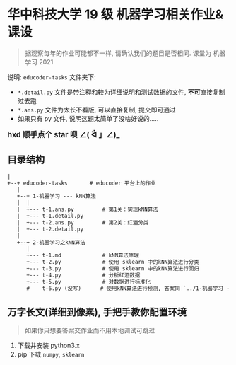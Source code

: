 # 华中科技大学 19 级 机器学习相关作业&课设

> 据观察每年的作业可能都不一样, 请确认我们的题目是否相同. 课堂为 机器学习 2021

说明: `educoder-tasks` 文件夹下:

- `*.detail.py` 文件是带注释和较为详细说明和测试数据的文件, **不可**直接复制过去跑
- `*.ans.py` 文件为太长不看版, 可以直接复制, 提交即可通过
- 如果只有 py 文件, 说明这题太简单了没啥好说的.....

**<big>hxd 顺手点个 star 呗 ∠( ᐛ 」∠)\_</big>**

## 目录结构

```txt
|
+--+ educoder-tasks       # educoder 平台上的作业
   |
   +--+ 1-机器学习 --- kNN算法
   |  |
   |  +--- t-1.ans.py         # 第1关：实现kNN算法
   |  +--- t-1.detail.py
   |  +--- t-2.ans.py         # 第2关：红酒分类
   |  +--- t-2.detail.py
   |
   +--+ 2-机器学习之kNN算法
      |
      +--- t-1.md             # kNN算法原理
      +--- t-2.py             # 使用 sklearn 中的kNN算法进行分类
      +--- t-3.py             # 使用 sklearn 中的kNN算法进行回归
      +--- t-4.py             # 分析红酒数据
      +--- t-5.py             # 对数据进行标准化
      #    t-6.py (没写)      # 使用kNN算法进行预测, 答案同 `../1-机器学习 --- kNN算法/t-2.ans.py`
```

## 万字长文(详细到像素), 手把手教你配置环境

> 如果你只想要答案交作业而不用本地调试可跳过

1. 下载并安装 python3.x
2. pip 下载 `numpy`, `sklearn`
